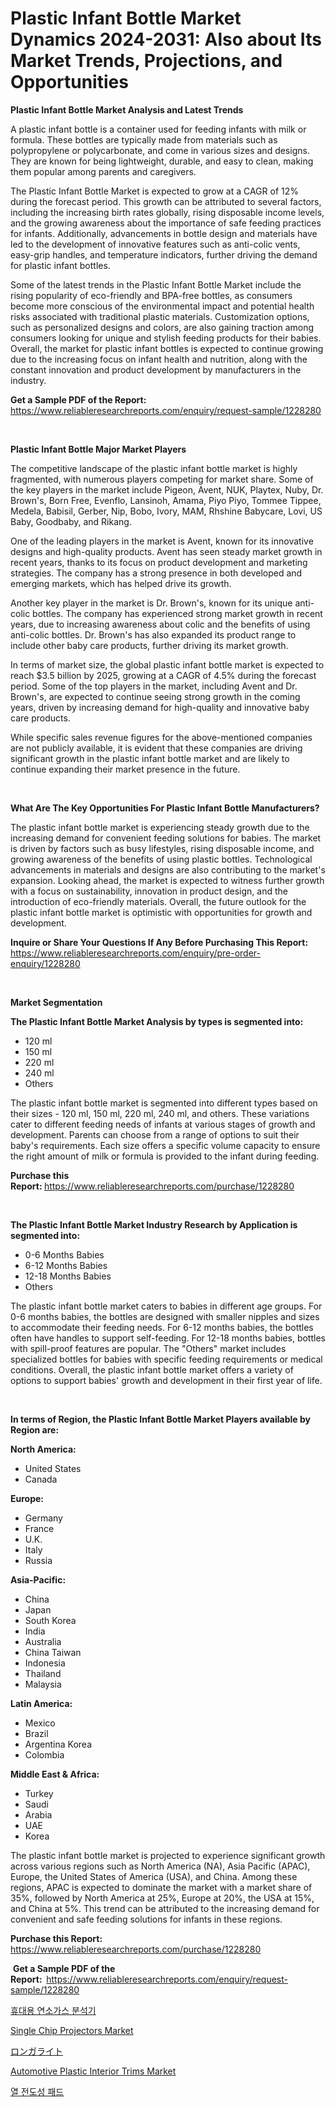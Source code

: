 <p><h1>Plastic Infant Bottle Market Dynamics 2024-2031: Also about Its Market Trends, Projections, and Opportunities</h1></p><p><strong>Plastic Infant Bottle Market Analysis and Latest Trends</strong></p>
<p><p>A plastic infant bottle is a container used for feeding infants with milk or formula. These bottles are typically made from materials such as polypropylene or polycarbonate, and come in various sizes and designs. They are known for being lightweight, durable, and easy to clean, making them popular among parents and caregivers.</p><p>The Plastic Infant Bottle Market is expected to grow at a CAGR of 12% during the forecast period. This growth can be attributed to several factors, including the increasing birth rates globally, rising disposable income levels, and the growing awareness about the importance of safe feeding practices for infants. Additionally, advancements in bottle design and materials have led to the development of innovative features such as anti-colic vents, easy-grip handles, and temperature indicators, further driving the demand for plastic infant bottles.</p><p>Some of the latest trends in the Plastic Infant Bottle Market include the rising popularity of eco-friendly and BPA-free bottles, as consumers become more conscious of the environmental impact and potential health risks associated with traditional plastic materials. Customization options, such as personalized designs and colors, are also gaining traction among consumers looking for unique and stylish feeding products for their babies. Overall, the market for plastic infant bottles is expected to continue growing due to the increasing focus on infant health and nutrition, along with the constant innovation and product development by manufacturers in the industry.</p></p>
<p><strong>Get a Sample PDF of the Report:&nbsp;</strong> <a href="https://www.reliableresearchreports.com/enquiry/request-sample/1228280">https://www.reliableresearchreports.com/enquiry/request-sample/1228280</a></p>
<p>&nbsp;</p>
<p><strong>Plastic Infant Bottle Major Market Players</strong></p>
<p><p>The competitive landscape of the plastic infant bottle market is highly fragmented, with numerous players competing for market share. Some of the key players in the market include Pigeon, Avent, NUK, Playtex, Nuby, Dr. Brown's, Born Free, Evenflo, Lansinoh, Amama, Piyo Piyo, Tommee Tippee, Medela, Babisil, Gerber, Nip, Bobo, Ivory, MAM, Rhshine Babycare, Lovi, US Baby, Goodbaby, and Rikang.</p><p>One of the leading players in the market is Avent, known for its innovative designs and high-quality products. Avent has seen steady market growth in recent years, thanks to its focus on product development and marketing strategies. The company has a strong presence in both developed and emerging markets, which has helped drive its growth.</p><p>Another key player in the market is Dr. Brown's, known for its unique anti-colic bottles. The company has experienced strong market growth in recent years, due to increasing awareness about colic and the benefits of using anti-colic bottles. Dr. Brown's has also expanded its product range to include other baby care products, further driving its market growth.</p><p>In terms of market size, the global plastic infant bottle market is expected to reach $3.5 billion by 2025, growing at a CAGR of 4.5% during the forecast period. Some of the top players in the market, including Avent and Dr. Brown's, are expected to continue seeing strong growth in the coming years, driven by increasing demand for high-quality and innovative baby care products.</p><p>While specific sales revenue figures for the above-mentioned companies are not publicly available, it is evident that these companies are driving significant growth in the plastic infant bottle market and are likely to continue expanding their market presence in the future.</p></p>
<p>&nbsp;</p>
<p><strong>What Are The Key Opportunities For Plastic Infant Bottle Manufacturers?</strong></p>
<p><p>The plastic infant bottle market is experiencing steady growth due to the increasing demand for convenient feeding solutions for babies. The market is driven by factors such as busy lifestyles, rising disposable income, and growing awareness of the benefits of using plastic bottles. Technological advancements in materials and designs are also contributing to the market's expansion. Looking ahead, the market is expected to witness further growth with a focus on sustainability, innovation in product design, and the introduction of eco-friendly materials. Overall, the future outlook for the plastic infant bottle market is optimistic with opportunities for growth and development.</p></p>
<p><strong>Inquire or Share Your Questions If Any Before Purchasing This Report:</strong> <a href="https://www.reliableresearchreports.com/enquiry/pre-order-enquiry/1228280">https://www.reliableresearchreports.com/enquiry/pre-order-enquiry/1228280</a></p>
<p>&nbsp;</p>
<p><strong>Market Segmentation</strong></p>
<p><strong>The Plastic Infant Bottle Market Analysis by types is segmented into:</strong></p>
<p><ul><li>120 ml</li><li>150 ml</li><li>220 ml</li><li>240 ml</li><li>Others</li></ul></p>
<p><p>The plastic infant bottle market is segmented into different types based on their sizes - 120 ml, 150 ml, 220 ml, 240 ml, and others. These variations cater to different feeding needs of infants at various stages of growth and development. Parents can choose from a range of options to suit their baby's requirements. Each size offers a specific volume capacity to ensure the right amount of milk or formula is provided to the infant during feeding.</p></p>
<p><strong>Purchase this Report:&nbsp;</strong><a href="https://www.reliableresearchreports.com/purchase/1228280">https://www.reliableresearchreports.com/purchase/1228280</a></p>
<p>&nbsp;</p>
<p><strong>The Plastic Infant Bottle Market Industry Research by Application is segmented into:</strong></p>
<p><ul><li>0-6 Months Babies</li><li>6-12 Months Babies</li><li>12-18 Months Babies</li><li>Others</li></ul></p>
<p><p>The plastic infant bottle market caters to babies in different age groups. For 0-6 months babies, the bottles are designed with smaller nipples and sizes to accommodate their feeding needs. For 6-12 months babies, the bottles often have handles to support self-feeding. For 12-18 months babies, bottles with spill-proof features are popular. The "Others" market includes specialized bottles for babies with specific feeding requirements or medical conditions. Overall, the plastic infant bottle market offers a variety of options to support babies' growth and development in their first year of life.</p></p>
<p>&nbsp;</p>
<p><strong>In terms of Region, the Plastic Infant Bottle Market Players available by Region are:</strong></p>
<p>
    <p> <strong> North America: </strong>
        <ul>
            <li>United States</li>
            <li>Canada</li>
        </ul>
        </p> 
    <p> <strong> Europe: </strong>
        <ul>
            <li>Germany</li>
            <li>France</li>
            <li>U.K.</li>
            <li>Italy</li>
            <li>Russia</li>
        </ul>
        </p> 
    <p> <strong> Asia-Pacific: </strong>
        <ul>
            <li>China</li>
            <li>Japan</li>
            <li>South Korea</li>
            <li>India</li>
            <li>Australia</li>
            <li>China Taiwan</li>
            <li>Indonesia</li>
            <li>Thailand</li>
            <li>Malaysia</li>
        </ul>
        </p> 
    <p> <strong> Latin America: </strong>
        <ul>
            <li>Mexico</li>
            <li>Brazil</li>
            <li>Argentina Korea</li>
            <li>Colombia</li>
        </ul>
        </p> 
    <p> <strong> Middle East & Africa: </strong>
        <ul>
            <li>Turkey</li>
            <li>Saudi</li>
            <li>Arabia</li>
            <li>UAE</li>
            <li>Korea</li>
        </ul>
    </p>
    </p>
<p><p>The plastic infant bottle market is projected to experience significant growth across various regions such as North America (NA), Asia Pacific (APAC), Europe, the United States of America (USA), and China. Among these regions, APAC is expected to dominate the market with a market share of 35%, followed by North America at 25%, Europe at 20%, the USA at 15%, and China at 5%. This trend can be attributed to the increasing demand for convenient and safe feeding solutions for infants in these regions.</p></p>
<p><strong>Purchase this Report: </strong><a href="https://www.reliableresearchreports.com/purchase/1228280">https://www.reliableresearchreports.com/purchase/1228280</a></p>
<p>&nbsp;<strong>Get a Sample PDF of the Report:&nbsp;&nbsp;</strong><a href="https://www.reliableresearchreports.com/enquiry/request-sample/1228280">https://www.reliableresearchreports.com/enquiry/request-sample/1228280</a></p>
<p><strong></strong></p>
<p><p><a href="https://github.com/vsoq0zknh59/Market-Research-Report-List-1/blob/main/69365556328.md">휴대용 연소가스 분석기</a></p><p><a href="https://github.com/PeterParrish5/Market-Research-Report-List-4/blob/main/single-chip-projectors-market.md">Single Chip Projectors Market</a></p><p><a href="https://github.com/ReyesKohler20231/Market-Research-Report-List-1/blob/main/76782877393.md">ロンガライト</a></p><p><a href="https://github.com/jhcraigie/Market-Research-Report-List-2/blob/main/automotive-plastic-interior-trims-market.md">Automotive Plastic Interior Trims Market</a></p><p><a href="https://github.com/Tristiarton768456/Market-Research-Report-List-1/blob/main/97743406329.md">열 전도성 패드</a></p></p>
